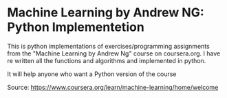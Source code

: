 # Machine Learning by Andrew NG: Python Implementetion 
 
This is python implementations of exercises/programming assignments from the "Machine Learning by Andrew Ng" course on coursera.org. I have re written all the functions and algorithms and implemented in python. 

It will help anyone who want a Python version of the course

Source: https://www.coursera.org/learn/machine-learning/home/welcome
